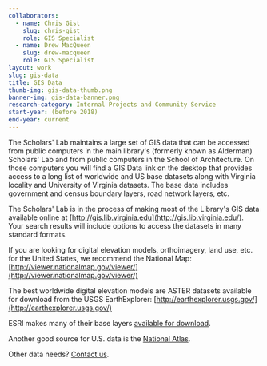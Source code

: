 ```yaml
---
collaborators: 
  - name: Chris Gist
    slug: chris-gist
    role: GIS Specialist
  - name: Drew MacQueen
    slug: drew-macqueen
    role: GIS Specialist
layout: work
slug: gis-data
title: GIS Data
thumb-img: gis-data-thumb.png
banner-img: gis-data-banner.png
research-category: Internal Projects and Community Service
start-year: (before 2018)
end-year: current
---
```

The Scholars' Lab maintains a large set of GIS data that can be accessed from public computers in the main library's (formerly known as Alderman) Scholars' Lab and from public computers in the School of Architecture.  On those computers you will find a GIS Data link on the desktop that provides access to a long list of worldwide and US base datasets along with Virginia locality and University of Virginia datasets.  The base data includes government and census boundary layers, road network layers, etc. 

The Scholars' Lab is in the process of making most of the Library's GIS data available online at [http://gis.lib.virginia.edu](http://gis.lib.virginia.edu/).  Your search results will include options to access the datasets in many standard formats.

If you are looking for digital elevation models, orthoimagery, land use, etc. for the United States, we recommend the National Map: [http://viewer.nationalmap.gov/viewer/](http://viewer.nationalmap.gov/viewer/)

The best worldwide digital elevation models are ASTER datasets available for download from the USGS EarthExplorer: [http://earthexplorer.usgs.gov/](http://earthexplorer.usgs.gov/)

ESRI makes many of their base layers [available for download](http://www.arcgis.com/home/group.html?owner=esri&title=ESRI%20Data%20%26%20Maps&content=all).

Another good source for U.S. data is the [National Atlas](http://nationalatlas.gov/).

Other data needs? [Contact us](mailto:slabgis@virginia.edu).
